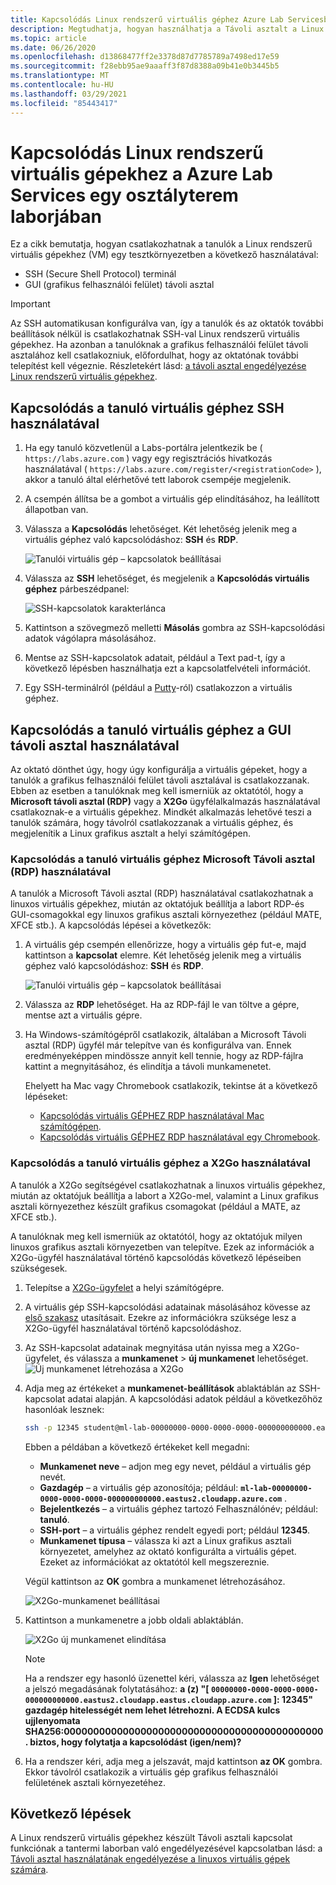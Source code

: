 ```yaml
---
title: Kapcsolódás Linux rendszerű virtuális géphez Azure Lab Servicesban | Microsoft Docs
description: Megtudhatja, hogyan használhatja a Távoli asztalt a Linux rendszerű virtuális gépekhez a Azure Lab Servicesban található laborban.
ms.topic: article
ms.date: 06/26/2020
ms.openlocfilehash: d13868477ff2e3378d87d7785789a7498ed17e59
ms.sourcegitcommit: f28ebb95ae9aaaff3f87d8388a09b41e0b3445b5
ms.translationtype: MT
ms.contentlocale: hu-HU
ms.lasthandoff: 03/29/2021
ms.locfileid: "85443417"
---
```

# <a name="connect-to-linux-virtual-machines-in-a-classroom-lab-of-azure-lab-services"></a>Kapcsolódás Linux rendszerű virtuális gépekhez a Azure Lab Services egy osztályterem laborjában
Ez a cikk bemutatja, hogyan csatlakozhatnak a tanulók a Linux rendszerű virtuális gépekhez (VM) egy tesztkörnyezetben a következő használatával:
- SSH (Secure Shell Protocol) terminál
- GUI (grafikus felhasználói felület) távoli asztal

> [!IMPORTANT] 
> Az SSH automatikusan konfigurálva van, így a tanulók és az oktatók további beállítások nélkül is csatlakozhatnak SSH-val Linux rendszerű virtuális gépekhez. Ha azonban a tanulóknak a grafikus felhasználói felület távoli asztalához kell csatlakozniuk, előfordulhat, hogy az oktatónak további telepítést kell végeznie.  Részletekért lásd: [a távoli asztal engedélyezése Linux rendszerű virtuális gépekhez](how-to-enable-remote-desktop-linux.md).

## <a name="connect-to-the-student-vm-using-ssh"></a>Kapcsolódás a tanuló virtuális géphez SSH használatával

1. Ha egy tanuló közvetlenül a Labs-portálra jelentkezik be ( `https://labs.azure.com` ) vagy egy regisztrációs hivatkozás használatával ( `https://labs.azure.com/register/<registrationCode>` ), akkor a tanuló által elérhetővé tett laborok csempéje megjelenik. 
   
1. A csempén állítsa be a gombot a virtuális gép elindításához, ha leállított állapotban van. 

2. Válassza a **Kapcsolódás** lehetőséget. Két lehetőség jelenik meg a virtuális géphez való kapcsolódáshoz: **SSH** és **RDP**.

    ![Tanulói virtuális gép – kapcsolatok beállításai](./media/how-to-enable-remote-desktop-linux/student-vm-connect-options.png)

3. Válassza az **SSH** lehetőséget, és megjelenik a **Kapcsolódás virtuális géphez** párbeszédpanel:  

    ![SSH-kapcsolatok karakterlánca](./media/how-to-enable-remote-desktop-linux/ssh-connection-string.png)

4. Kattintson a szövegmező melletti **Másolás** gombra az SSH-kapcsolódási adatok vágólapra másolásához. 

5. Mentse az SSH-kapcsolatok adatait, például a Text pad-t, így a következő lépésben használhatja ezt a kapcsolatfelvételi információt.

6. Egy SSH-terminálról (például a [Putty](https://www.putty.org/)-ról) csatlakozzon a virtuális géphez.

## <a name="connect-to-the-student-vm-using-gui-remote-desktop"></a>Kapcsolódás a tanuló virtuális géphez a GUI távoli asztal használatával
Az oktató dönthet úgy, hogy úgy konfigurálja a virtuális gépeket, hogy a tanulók a grafikus felhasználói felület távoli asztalával is csatlakozzanak.  Ebben az esetben a tanulóknak meg kell ismerniük az oktatótól, hogy a **Microsoft távoli asztal (RDP)** vagy a **X2Go** ügyfélalkalmazás használatával csatlakoznak-e a virtuális gépekhez.  Mindkét alkalmazás lehetővé teszi a tanulók számára, hogy távolról csatlakozzanak a virtuális géphez, és megjelenítik a Linux grafikus asztalt a helyi számítógépen.

### <a name="connect-to-the-student-vm-using-microsoft-remote-desktop-rdp"></a>Kapcsolódás a tanuló virtuális géphez Microsoft Távoli asztal (RDP) használatával
A tanulók a Microsoft Távoli asztal (RDP) használatával csatlakozhatnak a linuxos virtuális gépekhez, miután az oktatójuk beállítja a labort RDP-és GUI-csomagokkal egy linuxos grafikus asztali környezethez (például MATE, XFCE stb.). A kapcsolódás lépései a következők: 

1. A virtuális gép csempén ellenőrizze, hogy a virtuális gép fut-e, majd kattintson a **kapcsolat** elemre. Két lehetőség jelenik meg a virtuális géphez való kapcsolódáshoz: **SSH** és **RDP**.

    ![Tanulói virtuális gép – kapcsolatok beállításai](./media/how-to-enable-remote-desktop-linux/student-vm-connect-options.png)
2. Válassza az **RDP** lehetőséget.  Ha az RDP-fájl le van töltve a gépre, mentse azt a virtuális gépre.

3. Ha Windows-számítógépről csatlakozik, általában a Microsoft Távoli asztal (RDP) ügyfél már telepítve van és konfigurálva van.  Ennek eredményeképpen mindössze annyit kell tennie, hogy az RDP-fájlra kattint a megnyitásához, és elindítja a távoli munkamenetet.

    Ehelyett ha Mac vagy Chromebook csatlakozik, tekintse át a következő lépéseket:
   - [Kapcsolódás virtuális GÉPHEZ RDP használatával Mac számítógépen](connect-virtual-machine-mac-remote-desktop.md).
   - [Kapcsolódás virtuális GÉPHEZ RDP használatával egy Chromebook](connect-virtual-machine-chromebook-remote-desktop.md).  

### <a name="connect-to-the-student-vm-using-x2go"></a>Kapcsolódás a tanuló virtuális géphez a X2Go használatával
A tanulók a X2Go segítségével csatlakozhatnak a linuxos virtuális gépekhez, miután az oktatójuk beállítja a labort a X2Go-mel, valamint a Linux grafikus asztali környezethez készült grafikus csomagokat (például a MATE, az XFCE stb.).

A tanulóknak meg kell ismerniük az oktatótól, hogy az oktatójuk milyen linuxos grafikus asztali környezetben van telepítve.  Ezek az információk a X2Go-ügyfél használatával történő kapcsolódás következő lépéseiben szükségesek.

1. Telepítse a [X2Go-ügyfelet](https://wiki.x2go.org/doku.php/doc:installation:x2goclient) a helyi számítógépre.

1. A virtuális gép SSH-kapcsolódási adatainak másolásához kövesse az [első szakasz](how-to-use-remote-desktop-linux-student.md#connect-to-the-student-vm-using-ssh) utasításait.  Ezekre az információkra szüksége lesz a X2Go-ügyfél használatával történő kapcsolódáshoz.

1. Az SSH-kapcsolat adatainak megnyitása után nyissa meg a X2Go-ügyfelet, és válassza a **munkamenet**  >  **új munkamenet** lehetőséget.
   ![Új munkamenet létrehozása a X2Go](./media/how-to-use-classroom-lab/x2go-new-session.png)

1. Adja meg az értékeket a **munkamenet-beállítások** ablaktáblán az SSH-kapcsolat adatai alapján.  A kapcsolódási adatok például a következőhöz hasonlóak lesznek:

    ```bash
    ssh -p 12345 student@ml-lab-00000000-0000-0000-0000-000000000000.eastus2.cloudapp.azure.com
    ```

    Ebben a példában a következő értékeket kell megadni:

   - **Munkamenet neve** – adjon meg egy nevet, például a virtuális gép nevét.
   - **Gazdagép** – a virtuális gép azonosítója; például: **`ml-lab-00000000-0000-0000-0000-000000000000.eastus2.cloudapp.azure.com`** .
   - **Bejelentkezés** – a virtuális géphez tartozó Felhasználónév; például: **tanuló**.
   - **SSH-port** – a virtuális géphez rendelt egyedi port; például **12345**.
   - **Munkamenet típusa** – válassza ki azt a Linux grafikus asztali környezetet, amelyhez az oktató konfigurálta a virtuális gépet.  Ezeket az információkat az oktatótól kell megszereznie.

    Végül kattintson az **OK** gombra a munkamenet létrehozásához.

    ![X2Go-munkamenet beállításai](./media/how-to-use-classroom-lab/x2go-session-preferences.png)

1.  Kattintson a munkamenetre a jobb oldali ablaktáblán.

    ![X2Go új munkamenet elindítása](./media/how-to-use-classroom-lab/x2go-start-session.png)

    > [!NOTE] 
    > Ha a rendszer egy hasonló üzenettel kéri, válassza az **Igen** lehetőséget a jelszó megadásának folytatásához: **a (z) "[ `00000000-0000-0000-0000-000000000000.eastus2.cloudapp.eastus.cloudapp.azure.com` ]: 12345" gazdagép hitelességét nem lehet létrehozni.  A ECDSA kulcs ujjlenyomata SHA256:00000000000000000000000000000000000000000000. biztos, hogy folytatja a kapcsolódást (igen/nem)?**

2. Ha a rendszer kéri, adja meg a jelszavát, majd kattintson **az OK** gombra.  Ekkor távolról csatlakozik a virtuális gép grafikus felhasználói felületének asztali környezetéhez.

## <a name="next-steps"></a>Következő lépések
A Linux rendszerű virtuális gépekhez készült Távoli asztali kapcsolat funkciónak a tantermi laborban való engedélyezésével kapcsolatban lásd: a [Távoli asztal használatának engedélyezése a linuxos virtuális gépek számára](how-to-enable-remote-desktop-linux.md). 


